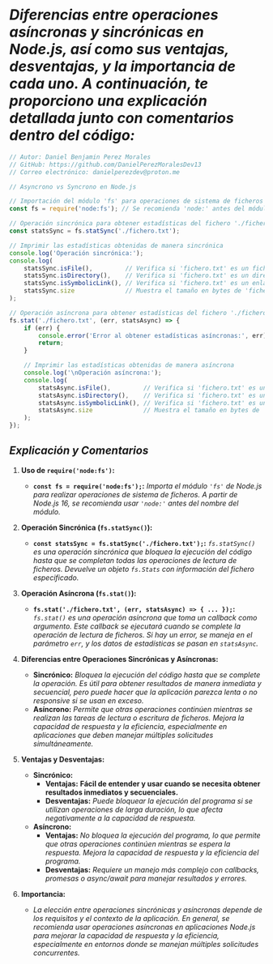 <!-- Autor: Daniel Benjamin Perez Morales -->
<!-- GitHub: https://github.com/DanielPerezMoralesDev13 -->
<!-- Correo electrónico: danielperezdev@proton.me -->

# ***Diferencias entre operaciones asíncronas y sincrónicas en Node.js, así como sus ventajas, desventajas, y la importancia de cada uno. A continuación, te proporciono una explicación detallada junto con comentarios dentro del código:***

```javascript
// Autor: Daniel Benjamin Perez Morales
// GitHub: https://github.com/DanielPerezMoralesDev13
// Correo electrónico: danielperezdev@proton.me 

// Asyncrono vs Syncrono en Node.js

// Importación del módulo 'fs' para operaciones de sistema de ficheros
const fs = require('node:fs'); // Se recomienda 'node:' antes del módulo nativo a partir de Node.js 16

// Operación sincrónica para obtener estadísticas del fichero './fichero.txt'
const statsSync = fs.statSync('./fichero.txt');

// Imprimir las estadísticas obtenidas de manera sincrónica
console.log('Operación sincrónica:');
console.log(
    statsSync.isFile(),         // Verifica si 'fichero.txt' es un fichero
    statsSync.isDirectory(),    // Verifica si 'fichero.txt' es un directorio
    statsSync.isSymbolicLink(), // Verifica si 'fichero.txt' es un enlace simbólico
    statsSync.size              // Muestra el tamaño en bytes de 'fichero.txt'
);

// Operación asíncrona para obtener estadísticas del fichero './fichero.txt'
fs.stat('./fichero.txt', (err, statsAsync) => {
    if (err) {
        console.error('Error al obtener estadísticas asíncronas:', err);
        return;
    }

    // Imprimir las estadísticas obtenidas de manera asíncrona
    console.log('\nOperación asíncrona:');
    console.log(
        statsAsync.isFile(),         // Verifica si 'fichero.txt' es un fichero
        statsAsync.isDirectory(),    // Verifica si 'fichero.txt' es un directorio
        statsAsync.isSymbolicLink(), // Verifica si 'fichero.txt' es un enlace simbólico
        statsAsync.size              // Muestra el tamaño en bytes de 'fichero.txt'
    );
});

```

## ***Explicación y Comentarios***

1. **Uso de `require('node:fs')`:**
   - **`const fs = require('node:fs');`:** *Importa el módulo `'fs'` de Node.js para realizar operaciones de sistema de ficheros. A partir de Node.js 16, se recomienda usar `'node:'` antes del nombre del módulo.*

2. **Operación Sincrónica (`fs.statSync()`):**
   - **`const statsSync = fs.statSync('./fichero.txt');`:** *`fs.statSync()` es una operación sincrónica que bloquea la ejecución del código hasta que se completan todas las operaciones de lectura de ficheros. Devuelve un objeto `fs.Stats` con información del fichero especificado.*

3. **Operación Asíncrona (`fs.stat()`):**
   - **`fs.stat('./fichero.txt', (err, statsAsync) => { ... });`:** *`fs.stat()` es una operación asíncrona que toma un callback como argumento. Este callback se ejecutará cuando se complete la operación de lectura de ficheros. Si hay un error, se maneja en el parámetro `err`, y los datos de estadísticas se pasan en `statsAsync`.*

4. **Diferencias entre Operaciones Sincrónicas y Asíncronas:**
   - **Sincrónico:** *Bloquea la ejecución del código hasta que se complete la operación. Es útil para obtener resultados de manera inmediata y secuencial, pero puede hacer que la aplicación parezca lenta o no responsive si se usan en exceso.*
   - **Asíncrono:** *Permite que otras operaciones continúen mientras se realizan las tareas de lectura o escritura de ficheros. Mejora la capacidad de respuesta y la eficiencia, especialmente en aplicaciones que deben manejar múltiples solicitudes simultáneamente.*

5. **Ventajas y Desventajas:**
   - **Sincrónico:**
     - **Ventajas:** **Fácil de entender y usar cuando se necesita obtener resultados inmediatos y secuenciales.**
     - **Desventajas:** *Puede bloquear la ejecución del programa si se utilizan operaciones de larga duración, lo que afecta negativamente a la capacidad de respuesta.*
   - **Asíncrono:**
     - **Ventajas:** *No bloquea la ejecución del programa, lo que permite que otras operaciones continúen mientras se espera la respuesta. Mejora la capacidad de respuesta y la eficiencia del programa.*
     - **Desventajas:** *Requiere un manejo más complejo con callbacks, promesas o async/await para manejar resultados y errores.*

6. **Importancia:**
   - *La elección entre operaciones sincrónicas y asíncronas depende de los requisitos y el contexto de la aplicación. En general, se recomienda usar operaciones asíncronas en aplicaciones Node.js para mejorar la capacidad de respuesta y la eficiencia, especialmente en entornos donde se manejan múltiples solicitudes concurrentes.*
